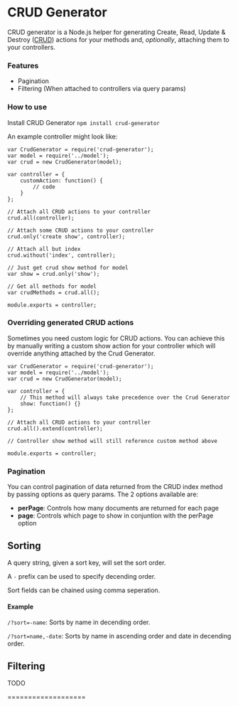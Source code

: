 CRUD Generator
==============

CRUD generator is a Node.js helper for generating Create, Read, Update & Destroy ([CRUD](http://en.wikipedia.org/wiki/Create,_read,_update_and_delete)) actions for your methods and, *optionally*, attaching them to your controllers.

### Features

* Pagination
* Filtering (When attached to controllers via query params)

### How to use

Install CRUD Generator `npm install crud-generator`

An example controller might look like:

````
var CrudGenerator = require('crud-generator');
var model = require('../model');
var crud = new CrudGenerator(model);

var controller = {
	customAction: function() {
		// code
	}
};

// Attach all CRUD actions to your controller
crud.all(controller);

// Attach some CRUD actions to your controller
crud.only('create show', controller);

// Attach all but index
crud.without('index', controller);

// Just get crud show method for model
var show = crud.only('show');

// Get all methods for model
var crudMethods = crud.all();

module.exports = controller;
````

### Overriding generated CRUD actions

Sometimes you need custom logic for CRUD actions. You can achieve this by manually writing a custom show action for your controller which will override anything attached by the Crud Generator.

````
var CrudGenerator = require('crud-generator');
var model = require('../model');
var crud = new CrudGenerator(model);

var controller = {
	// This method will always take precedence over the Crud Generator
	show: function() {}
};

// Attach all CRUD actions to your controller
crud.all().extend(controller);

// Controller show method will still reference custom method above

module.exports = controller;
````
### Pagination

You can control pagination of data returned from the CRUD index method by passing options as query params. The 2 options available are:

* **perPage**: Controls how many documents are returned for each page
* **page**: Controls which page to show in conjuntion with the perPage option

## Sorting

A query string, given a sort key, will set the sort order.

A `-` prefix can be used to specify decending order.

Sort fields can be chained using comma seperation.

#### Example

`/?sort=-name`: Sorts by name in decending order.

`/?sort=name,-date`: Sorts by name in ascending order and date in decending order.

## Filtering

TODO




===================
